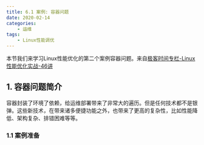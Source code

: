 ```yaml
---
title: 6.1 案例: 容器问题
date: 2020-02-14
categories:
    - 运维
tags:
    - Linux性能调优
---
```


本节我们来学习Linux性能优化的第二个案例容器问题。来自[极客时间专栏-Linux性能优化实战-46讲](https://time.geekbang.org/column/article/84953)
<!-- more -->

## 1. 容器问题简介
容器封装了环境了依赖，给运维部署带来了非常大的遍历。但是任何技术都不是银弹。这些新技术，在带来诸多便捷功能之外，也带来了更高的复杂性，比如性能降低、架构复杂、排错困难等等。


### 1.1 案例准备
